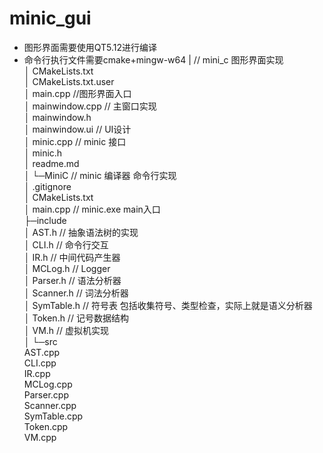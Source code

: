 # minic_gui
* 图形界面需要使用QT5.12进行编译
* 命令行执行文件需要cmake+mingw-w64
| // mini_c 图形界面实现   
│  CMakeLists.txt       
│  CMakeLists.txt.user  
│  main.cpp  //图形界面入口  
│  mainwindow.cpp  // 主窗口实现  
│  mainwindow.h         
│  mainwindow.ui   // UI设计  
│  minic.cpp       // minic 接口  
│  minic.h  
│  readme.md  
│
└─MiniC  // minic 编译器 命令行实现  
    │  .gitignore     
    │  CMakeLists.txt  
    │  main.cpp        // minic.exe main入口  
    ├─include  
    │      AST.h    // 抽象语法树的实现  
    │      CLI.h    // 命令行交互  
    │      IR.h     // 中间代码产生器  
    │      MCLog.h  // Logger   
    │      Parser.h  // 语法分析器    
    │      Scanner.h // 词法分析器   
    │      SymTable.h  // 符号表  包括收集符号、类型检查，实际上就是语义分析器   
    │      Token.h  // 记号数据结构  
    │      VM.h   // 虚拟机实现   
    │
    └─src  
            AST.cpp  
            CLI.cpp  
            IR.cpp  
            MCLog.cpp  
            Parser.cpp  
            Scanner.cpp  
            SymTable.cpp  
            Token.cpp  
            VM.cpp  